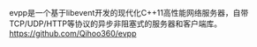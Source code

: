 evpp是一个基于libevent开发的现代化C++11高性能网络服务器，自带TCP/UDP/HTTP等协议的异步非阻塞式的服务器和客户端库。
https://github.com/Qihoo360/evpp
